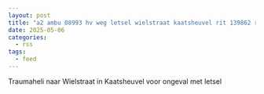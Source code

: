 ```yaml
---
layout: post
title: "a2 ambu 08993 hv weg letsel wielstraat kaatsheuvel rit 139862 regio 20"
date: 2025-05-06
categories: 
  - rss
tags: 
  - feed
---
```


Traumaheli naar Wielstraat in Kaatsheuvel voor ongeval met letsel
